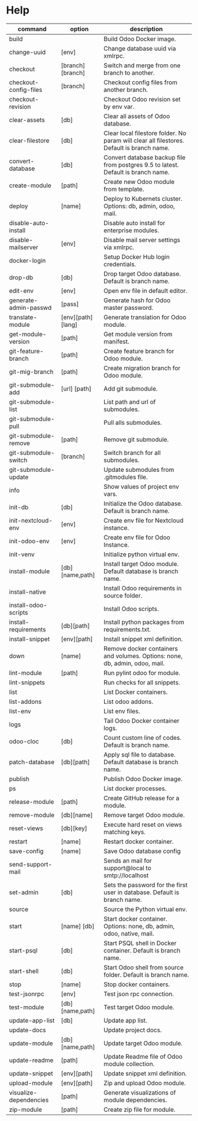 # Help

| command                | option            | description                                                                               |
| ---------------------- | ----------------- | ----------------------------------------------------------------------------------------- |
| build                  |                   | Build Odoo Docker image.                                                                  |
| change-uuid            | [env]             | Change database uuid via xmlrpc.                                                          |
| checkout               | [branch][branch]  | Switch and merge from one branch to another.                                              |
| checkout-config-files  | [branch]          | Checkout config files from another branch.                                                |
| checkout-revision      |                   | Checkout Odoo revision set by env var.                                                    |
| clear-assets           | [db]              | Clear all assets of Odoo database.                                                        |
| clear-filestore        | [db]              | Clear local filestore folder. No param will clear all filestores. Default is branch name. |
| convert-database       | [db]              | Convert database backup file from postgres 9.5 to latest. Default is branch name.         |
| create-module          | [path]            | Create new Odoo module from template.                                                     |
| deploy                 | [name]            | Deploy to Kubernets cluster. Options: db, admin, odoo, mail.                              |
| disable-auto-install   |                   | Disable auto install for enterprise modules.                                              |
| disable-mailserver     | [env]             | Disable mail server settings via xmlrpc.                                                  |
| docker-login           |                   | Setup Docker Hub login credentials.                                                       |
| drop-db                | [db]              | Drop target Odoo database. Default is branch name.                                        |
| edit-env               | [env]             | Open env file in default editor.                                                          |
| generate-admin-passwd  | [pass]            | Generate hash for Odoo master password.                                                   |
| translate-module       | [env][path][lang] | Generate translation for Odoo module.                                                     |
| get-module-version     | [path]            | Get module version from manifest.                                                         |
| git-feature-branch     | [path]            | Create feature branch for Odoo module.                                                    |
| git-mig-branch         | [path]            | Create migration branch for Odoo module.                                                  |
| git-submodule-add      | [url] [path]      | Add git submodule.                                                                        |
| git-submodule-list     |                   | List path and url of submodules.                                                          |
| git-submodule-pull     |                   | Pull alls submodules.                                                                     |
| git-submodule-remove   | [path]            | Remove git submodule.                                                                     |
| git-submodule-switch   | [branch]          | Switch branch for all submodules.                                                         |
| git-submodule-update   |                   | Update submodules from .gitmodules file.                                                  |
| info                   |                   | Show values of project env vars.                                                          |
| init-db                | [db]              | Initialize the Odoo database. Default is branch name.                                     |
| init-nextcloud-env     | [env]             | Create env file for Nextcloud instance.                                                   |
| init-odoo-env          | [env]             | Create env file for Odoo Instance.                                                        |
| init-venv              |                   | Initialize python virtual env.                                                            |
| install-module         | [db][name,path]   | Install target Odoo module.  Default database is branch name.                             |
| install-native         |                   | Install Odoo requirements in source folder.                                               |
| install-odoo-scripts   |                   | Install Odoo scripts.                                                                     |
| install-requirements   | [db][path]        | Install python packages from requirements.txt.                                            |
| install-snippet        | [env][path]       | Install snippet xml definition.                                                           |
| down                   | [name]            | Remove docker containers and volumes. Options: none, db, admin, odoo, mail.               |
| lint-module            | [path]            | Run pylint odoo for module.                                                               |
| lint-snippets          |                   | Run checks for all snippets.                                                              |
| list                   |                   | List Docker containers.                                                                   |
| list-addons            |                   | List odoo addons.                                                                         |
| list-env               |                   | List env files.                                                                           |
| logs                   |                   | Tail Odoo Docker container logs.                                                          |
| odoo-cloc              | [db]              | Count custom line of codes. Default is branch name.                                       |
| patch-database         | [db][path]        | Apply sql file to database. Default database is branch name.                              |
| publish                |                   | Publish Odoo Docker image.                                                                |
| ps                     |                   | List docker processes.                                                                    |
| release-module         | [path]            | Create GitHub release for a module.                                                       |
| remove-module          | [db][name]        | Remove target Odoo module.                                                                |
| reset-views            | [db][key]         | Execute hard reset on views matching keys.                                                |
| restart                | [name]            | Restart docker container.                                                                 |
| save-config            | [name]            | Save Odoo database config                                                                 |
| send-support-mail      |                   | Sends an mail for support@local to smtp://localhost                                       |
| set-admin              | [db]              | Sets the password for the first user in database. Default is branch name.                 |
| source                 |                   | Source the Python virtual env.                                                            |
| start                  | [name] [db]       | Start docker container. Options: none, db, admin, odoo, native, mail.                     |
| start-psql             | [db]              | Start PSQL shell in Docker container. Default is branch name.                             |
| start-shell            | [db]              | Start Odoo shell from source folder. Default is branch name.                              |
| stop                   | [name]            | Stop docker containers.                                                                   |
| test-jsonrpc           | [env]             | Test json rpc connection.                                                                 |
| test-module            | [db][name,path]   | Test target Odoo module.                                                                  |
| update-app-list        | [db]              | Update app list.                                                                          |
| update-docs            |                   | Update project docs.                                                                      |
| update-module          | [db][name,path]   | Update target Odoo module.                                                                |
| update-readme          | [path]            | Update Readme file of Odoo module collection.                                             |
| update-snippet         | [env][path]       | Update snippet xml definition.                                                            |
| upload-module          | [env][path]       | Zip and upload Odoo module.                                                               |
| visualize-dependencies | [path]            | Generate visualizations of module dependencies.                                           |
| zip-module             | [path]            | Create zip file for module.                                                               |